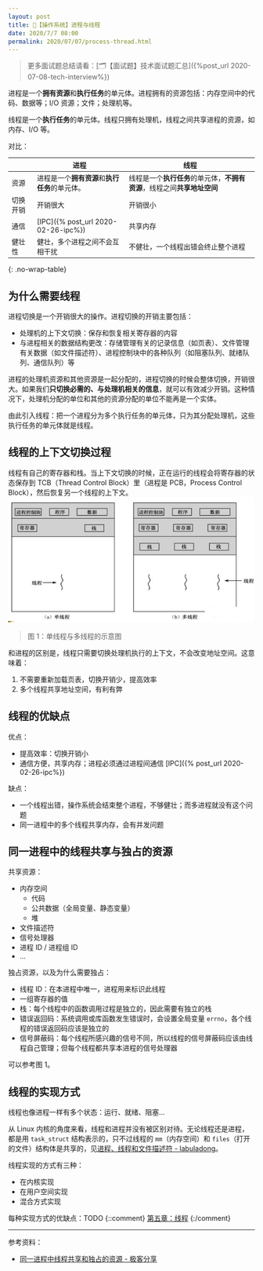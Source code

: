 ```yaml
---
layout: post
title: 📔【操作系统】进程与线程
date: 2020/7/7 08:00
permalink: 2020/07/07/process-thread.html
---
```


> 更多面试题总结请看：[🗂【面试题】技术面试题汇总]({%post_url 2020-07-08-tech-interview%})

进程是一个**拥有资源**和**执行任务**的单元体。进程拥有的资源包括：内存空间中的代码、数据等；I/O 资源；文件；处理机等。

线程是一个**执行任务**的单元体。线程只拥有处理机，线程之间共享进程的资源，如内存、I/O 等。

对比：

|   | 进程 | 线程 |
|---|---|---|
| 资源 | 进程是一个**拥有资源**和**执行任务**的单元体。 | 线程是一个**执行任务**的单元体，**不拥有资源**，线程之间**共享地址空间** |
| 切换开销 | 开销很大 | 开销很小 |
| 通信 | [IPC]({% post_url 2020-02-26-ipc%}) | 共享内存 |
| 健壮性 | 健壮，多个进程之间不会互相干扰 | 不健壮，一个线程出错会终止整个进程 |
{: .no-wrap-table}

## 为什么需要线程
进程切换是一个开销很大的操作。进程切换的开销主要包括：
* 处理机的上下文切换：保存和恢复相关寄存器的内容
* 与进程相关的数据结构更改：存储管理有关的记录信息（如页表）、文件管理有关数据（如文件描述符）、进程控制块中的各种队列（如阻塞队列、就绪队列、通信队列）等

进程的处理机资源和其他资源是一起分配的，进程切换的时候会整体切换，开销很大。如果我们**只切换必需的、与处理机相关的信息**，就可以有效减少开销。这种情况下，处理机分配的单位和其他的资源分配的单位不能再是一个实体。

由此引入线程：把一个进程分为多个执行任务的单元体，只为其分配处理机，这些执行任务的单元体就是线程。

## 线程的上下文切换过程
线程有自己的寄存器和栈。当上下文切换的时候，正在运行的线程会将寄存器的状态保存到 TCB（Thread Control Block）里（进程是 PCB，Process Control Block），然后恢复另一个线程的上下文。
![](/media/15941873964798.jpg)
> 图 1：单线程与多线程的示意图

和进程的区别是，线程只需要切换处理机执行的上下文，不会改变地址空间。这意味着：
1. 不需要重新加载页表，切换开销少，提高效率
2. 多个线程共享地址空间，有利有弊

## 线程的优缺点
优点：
* 提高效率：切换开销小
* 通信方便，共享内存；进程必须通过进程间通信 [IPC]({% post_url 2020-02-26-ipc%}) 

缺点：
* 一个线程出错，操作系统会结束整个进程，不够健壮；而多进程就没有这个问题
* 同一进程中的多个线程共享内存，会有并发问题

## 同一进程中的线程共享与独占的资源
共享资源：
* 内存空间
    * 代码
    * 公共数据（全局变量、静态变量）
    * 堆
* 文件描述符
* 信号处理器
* 进程 ID / 进程组 ID
* ...

独占资源，以及为什么需要独占：
* 线程 ID：在本进程中唯一，进程用来标识此线程
* 一组寄存器的值
* 栈：每个线程中的函数调用过程是独立的，因此需要有独立的栈
* 错误返回码：系统调用或库函数发生错误时，会设置全局变量 `errno`，各个线程的错误返回码应该是独立的
* 信号屏蔽码：每个线程所感兴趣的信号不同，所以线程的信号屏蔽码应该由线程自己管理；但每个线程都共享本进程的信号处理器

可以参考图 1。

## 线程的实现方式
线程也像进程一样有多个状态：运行、就绪、阻塞...

从 Linux 内核的角度来看，线程和进程并没有被区别对待。无论线程还是进程，都是用 `task_struct` 结构表示的，只不过线程的 `mm`（内存空间）和 `files`（打开的文件）结构体是共享的，见[进程、线程和文件描述符 - labuladong](https://github.com/labuladong/fucking-algorithm/blob/master/%E6%8A%80%E6%9C%AF/linux%E8%BF%9B%E7%A8%8B.md)。

线程实现的方式有三种：
* 在内核实现
* 在用户空间实现
* 混合方式实现

每种实现方式的优缺点：TODO
{::comment}
[第五章：线程](mweblib://15584292291254)
{:/comment}

---
参考资料：
* [同一进程中线程共享和独占的资源 - 极客分享](https://www.geek-share.com/detail/2660223023.html)
